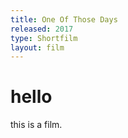 ```yaml
---
title: One Of Those Days
released: 2017
type: Shortfilm
layout: film
---
```


# hello

this is a film.
